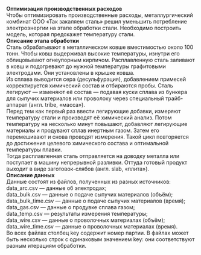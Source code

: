 <b>Оптимизация производственных расходов</b><br>
Чтобы оптимизировать производственные расходы, металлургический комбинат ООО «Так закаляем сталь» решил уменьшить потребление электроэнергии на этапе обработки стали. Необходимо построить модель, которая предскажет температуру стали.<br>
<b>Описание этапа обработки</b><br>
Сталь обрабатывают в металлическом ковше вместимостью около 100 тонн. Чтобы ковш выдерживал высокие температуры, изнутри его облицовывают огнеупорным кирпичом. Расплавленную сталь заливают в ковш и подогревают до нужной температуры графитовыми электродами. Они установлены в крышке ковша.<br>
Из сплава выводится сера (десульфурация), добавлением примесей корректируется химический состав и отбираются пробы. Сталь легируют — изменяют её состав — подавая куски сплава из бункера для сыпучих материалов или проволоку через специальный трайб-аппарат (англ. tribe, «масса»).<br>
Перед тем как первый раз ввести легирующие добавки, измеряют температуру стали и производят её химический анализ. Потом температуру на несколько минут повышают, добавляют легирующие материалы и продувают сплав инертным газом. Затем его перемешивают и снова проводят измерения. Такой цикл повторяется до достижения целевого химического состава и оптимальной температуры плавки.<br>
Тогда расплавленная сталь отправляется на доводку металла или поступает в машину непрерывной разливки. Оттуда готовый продукт выходит в виде заготовок-слябов (англ. slab, «плита»).<br>
<b>Описание данных</b><br>
Данные состоят из файлов, полученных из разных источников:<br>
data_arc.csv — данные об электродах;<br>
data_bulk.csv — данные о подаче сыпучих материалов (объём);<br>
data_bulk_time.csv — данные о подаче сыпучих материалов (время);<br>
data_gas.csv — данные о продувке сплава газом;<br>
data_temp.csv — результаты измерения температуры;<br>
data_wire.csv — данные о проволочных материалах (объём);<br>
data_wire_time.csv — данные о проволочных материалах (время).<br>
Во всех файлах столбец key содержит номер партии. В файлах может быть несколько строк с одинаковым значением key: они соответствуют разным итерациям обработки.
